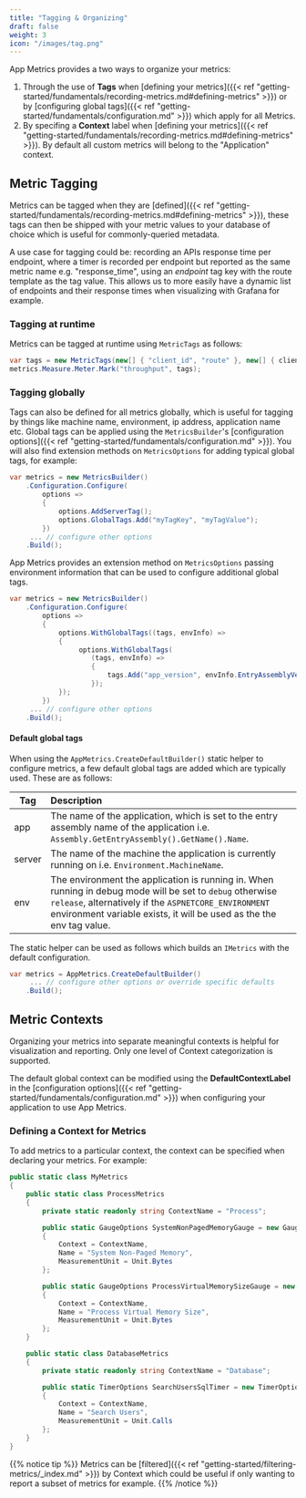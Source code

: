 ```yaml
---
title: "Tagging & Organizing"
draft: false
weight: 3
icon: "/images/tag.png"
---
```


App Metrics provides a two ways to organize your metrics:

1. Through the use of **Tags** when [defining your metrics]({{< ref "getting-started/fundamentals/recording-metrics.md#defining-metrics" >}}) or by [configuring global tags]({{< ref "getting-started/fundamentals/configuration.md" >}}) which apply for all Metrics.
1. By specifing a **Context** label when [defining your metrics]({{< ref "getting-started/fundamentals/recording-metrics.md#defining-metrics" >}}). By default all custom metrics will belong to the "Application" context.

## Metric Tagging

Metrics can be tagged when they are [defined]({{< ref "getting-started/fundamentals/recording-metrics.md#defining-metrics" >}}), these tags can then be shipped with your metric values to your database of choice which is useful for commonly-queried metadata.

A use case for tagging could be: recording an APIs response time per endpoint, where a timer is recorded per endpoint but reported as the same metric name e.g. "response_time", using an *endpoint* tag key with the route template as the tag value. This allows us to more easily have a dynamic list of endpoints and their response times when visualizing with Grafana for example.

### Tagging at runtime

Metrics can be tagged at runtime using `MetricTags` as follows:

```csharp
var tags = new MetricTags(new[] { "client_id", "route" }, new[] { clientId, routeTemplate });
metrics.Measure.Meter.Mark("throughput", tags);
```

### Tagging globally

Tags can also be defined for all metrics globally, which is useful for tagging by things like machine name, environment, ip address, application name etc. Global tags can be applied using the `MetricsBuilder`'s [configuration options]({{< ref "getting-started/fundamentals/configuration.md" >}}). You will also find extension methods on `MetricsOptions` for adding typical global tags, for example:

```csharp
var metrics = new MetricsBuilder()
    .Configuration.Configure(
        options =>
        {
            options.AddServerTag();
            options.GlobalTags.Add("myTagKey", "myTagValue");
        })
     ... // configure other options
    .Build();
```

App Metrics provides an extension method on `MetricsOptions` passing environment information that can be used to configure additional global tags.

```csharp
var metrics = new MetricsBuilder()
    .Configuration.Configure(
        options =>
        {
            options.WithGlobalTags((tags, envInfo) =>
            {
                 options.WithGlobalTags(
                    (tags, envInfo) =>
                    {
                        tags.Add("app_version", envInfo.EntryAssemblyVersion);
                    });
            });
        })
     ... // configure other options
    .Build();
```

#### Default global tags

When using the `AppMetrics.CreateDefaultBuilder()` static helper to configure metrics, a few default global tags are added which are typically used. These are as follows:

|Tag|Description|
|------|:--------|
|app|The name of the application, which is set to the entry assembly name of the application i.e. `Assembly.GetEntryAssembly().GetName().Name`.
|server|The name of the machine the application is currently running on i.e. `Environment.MachineName`.
|env|The environment the application is running in. When running in debug mode will be set to `debug` otherwise `release`, alternatively if the `ASPNETCORE_ENVIRONMENT` environment variable exists, it will be used as the the env tag value.

The static helper can be used as follows which builds an `IMetrics` with the default configuration.

```csharp
var metrics = AppMetrics.CreateDefaultBuilder()
     ... // configure other options or override specific defaults
    .Build();
```

## Metric Contexts

Organizing your metrics into separate meaningful contexts is helpful for visualization and reporting. Only one level of Context categorization is supported.

The default global context can be modified using the **DefaultContextLabel** in the [configuration options]({{< ref "getting-started/fundamentals/configuration.md" >}}) when configuring your application to use App Metrics.

### Defining a Context for Metrics

To add metrics to a particular context, the context can be specified when declaring your metrics. For example:

```csharp
public static class MyMetrics
{
    public static class ProcessMetrics
    {
        private static readonly string ContextName = "Process";

        public static GaugeOptions SystemNonPagedMemoryGauge = new GaugeOptions
        {
            Context = ContextName,
            Name = "System Non-Paged Memory",
            MeasurementUnit = Unit.Bytes
        };

        public static GaugeOptions ProcessVirtualMemorySizeGauge = new GaugeOptions
        {
            Context = ContextName,
            Name = "Process Virtual Memory Size",
            MeasurementUnit = Unit.Bytes
        };
    }

    public static class DatabaseMetrics
    {
        private static readonly string ContextName = "Database";

        public static TimerOptions SearchUsersSqlTimer = new TimerOptions
        {
            Context = ContextName,
            Name = "Search Users",
            MeasurementUnit = Unit.Calls
        };
    }
}
```

{{% notice tip %}}
Metrics can be [filtered]({{< ref "getting-started/filtering-metrics/_index.md" >}}) by Context which could be useful if only wanting to report a subset of metrics for example.
{{% /notice %}}

